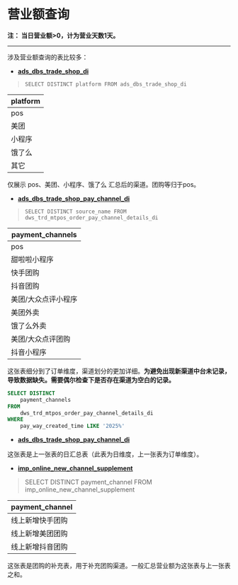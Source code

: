 # 营业额查询

**注： 当日营业额>0，计为营业天数1天。**

---

涉及营业额查询的表比较多：

- **[ads_dbs_trade_shop_di](data-dictionary/ads_dbs_trade_shop_di)**

> `SELECT DISTINCT platform FROM ads_dbs_trade_shop_di`

| platform |
| -------- |
| pos      |
| 美团     |
| 小程序   |
| 饿了么   |
| 其它     |


仅展示 pos、美团、小程序、饿了么 汇总后的渠道。团购等归于pos。

- **[ads_dbs_trade_shop_pay_channel_di](data-dictionary/ads_dbs_trade_shop_pay_channel_di)**

> `SELECT DISTINCT source_name FROM dws_trd_mtpos_order_pay_channel_details_di`

| payment_channels    |
| ------------------- |
| pos                 |
| 甜啦啦小程序        |
| 快手团购            |
| 抖音团购            |
| 美团/大众点评小程序 |
| 美团外卖            |
| 饿了么外卖          |
| 美团/大众点评团购   |
| 抖音小程序          |

这张表细分到了订单维度，渠道划分的更加详细。**为避免出现新渠道中台未记录，导致数据缺失。需要偶尔检查下是否存在渠道为空白的记录。**

```sql
SELECT DISTINCT
	payment_channels 
FROM
	dws_trd_mtpos_order_pay_channel_details_di 
WHERE
	pay_way_created_time LIKE '2025%'
```

- **[ads_dbs_trade_shop_pay_channel_di](data-dictionary/ads_dbs_trade_shop_pay_channel_di)**


这张表是上一张表的日汇总表（此表为日维度，上一张表为订单维度）。



- **[imp_online_new_channel_supplement](data-dictionary/imp_online_new_channel_supplement)**

> SELECT DISTINCT payment_channel FROM imp_online_new_channel_supplement 

| payment_channel  |
| ---------------- |
| 线上新增快手团购 |
| 线上新增美团团购 |
| 线上新增抖音团购 |

这张表是团购的补充表，用于补充团购渠道。一般汇总营业额为这张表与上一张表之和。
